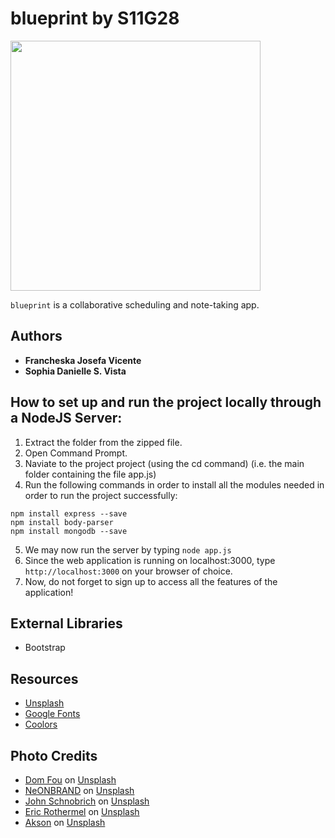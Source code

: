 # blueprint by S11G28
<p><img src="https://github.com/DLSU-CCAPDEV/2021T2-G28/blob/15ec5b6bf1ae579b7bd4a88375c06626d0887f23/images/logo.png" width="400px"></p>

`blueprint` is a collaborative scheduling and note-taking app.

## Authors
- **Francheska Josefa Vicente**
- **Sophia Danielle S. Vista**

## How to set up and run the project locally through a NodeJS Server:
1. Extract the folder from the zipped file.
2. Open Command Prompt.
3. Naviate to the project project (using the cd command) 
(i.e. the main folder containing the file app.js)
4. Run the following commands in order to install all the modules needed in order to run the project successfully:
```
npm install express --save
npm install body-parser
npm install mongodb --save
```
5. We may now run the server by typing ```node app.js```
6. Since the web application is running on localhost:3000, type ```http://localhost:3000``` on your browser of choice.
7. Now, do not forget to sign up to access all the features of the application!

## External Libraries
- Bootstrap

## Resources
- [Unsplash](https://unsplash.com/)
- [Google Fonts](https://fonts.google.com/)
- [Coolors](https://coolors.co/f1faee-a8dadc-457b9d-1d3557-222222)

## Photo Credits
- [Dom Fou](https://unsplash.com/@domlafou?utm_source=unsplash&utm_medium=referral&utm_content=creditCopyText) on [Unsplash](https://unsplash.com/s/photos/university?utm_source=unsplash&utm_medium=referral&utm_content=creditCopyText)
- [NeONBRAND](https://unsplash.com/@neonbrand?utm_source=unsplash&utm_medium=referral&utm_content=creditCopyText) on [Unsplash](https://unsplash.com/s/photos/classroom?utm_source=unsplash&utm_medium=referral&utm_content=creditCopyText)
- [John Schnobrich](https://unsplash.com/@johnschno?utm_source=unsplash&utm_medium=referral&utm_content=creditCopyText) on [Unsplash](https://unsplash.com/s/photos/collaborate?utm_source=unsplash&utm_medium=referral&utm_content=creditCopyText)
- [Eric Rothermel](https://unsplash.com/@erothermel?utm_source=unsplash&utm_medium=referral&utm_content=creditCopyText) on [Unsplash](https://unsplash.com/s/photos/calendar?utm_source=unsplash&utm_medium=referral&utm_content=creditCopyText)
- [Akson](https://unsplash.com/@akson?utm_source=unsplash&utm_medium=referral&utm_content=creditCopyText) on [Unsplash](https://unsplash.com/s/photos/communication?utm_source=unsplash&utm_medium=referral&utm_content=creditCopyText)
